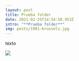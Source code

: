 ```yaml
---
layout: post
title: Prueba folder
date: 2021-02-25T14:54:58.953Z
intro: "**Prueba folder**"
img: posts/1901-brussels.jpg
---
```

texto

![](posts/1905-paper.jpg)